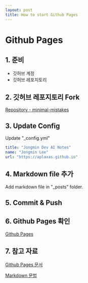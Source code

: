 ```yaml
---
layout: post
title: How to start Github Pages
---
```


# Github Pages

## 1. 준비

- 깃허브 계정
- 깃허브 레포지토리

## 2. 깃허브 레포지토리 Fork

[Repository - minimal-mistakes](https://github.com/mmistakes/minimal-mistakes)

## 3. Update Config

Update "\_config.yml"

```yaml
title: "Jongmin Dev AI Notes"
name: "Jongmin Lee"
url: "https://aplaxas.github.io"
```

## 4. Markdown file 추가

Add markdown file in "\_posts" folder.

## 5. Commit & Push

## 6. Github Pages 확인

[Github Pages](https://aplaxas.github.io)

## 7. 참고 자료

[Github Pages 문서](https://docs.github.com/en/pages)

[Markdown 문법](https://www.markdownguide.org/basic-syntax/)
